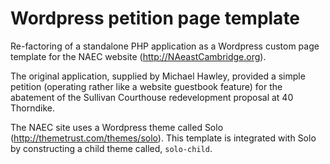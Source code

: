 # Wordpress petition page template

Re-factoring of a standalone PHP application as a Wordpress custom page
template for the NAEC website (http://NAeastCambridge.org).

The original application, supplied by Michael Hawley, provided a simple
petition (operating rather like a website guestbook feature) for the abatement
of the Sullivan Courthouse redevelopment proposal at 40 Thorndike.

The NAEC site uses a Wordpress theme called Solo
(http://themetrust.com/themes/solo). This template is integrated with Solo by
constructing a child theme called, `solo-child`.
